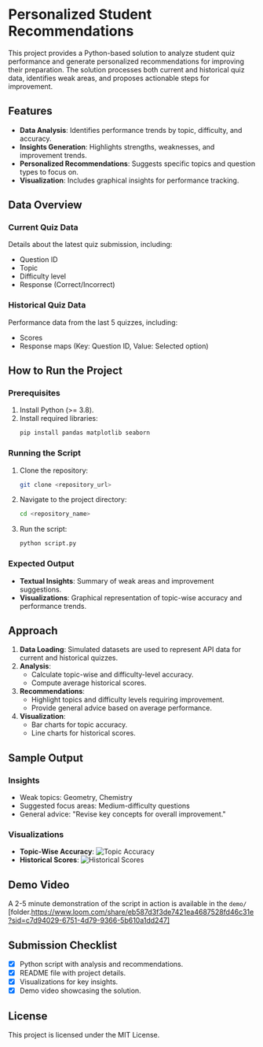 # Personalized Student Recommendations

This project provides a Python-based solution to analyze student quiz performance and generate personalized recommendations for improving their preparation. The solution processes both current and historical quiz data, identifies weak areas, and proposes actionable steps for improvement.

## Features
- **Data Analysis**: Identifies performance trends by topic, difficulty, and accuracy.
- **Insights Generation**: Highlights strengths, weaknesses, and improvement trends.
- **Personalized Recommendations**: Suggests specific topics and question types to focus on.
- **Visualization**: Includes graphical insights for performance tracking.

## Data Overview
### Current Quiz Data
Details about the latest quiz submission, including:
- Question ID
- Topic
- Difficulty level
- Response (Correct/Incorrect)

### Historical Quiz Data
Performance data from the last 5 quizzes, including:
- Scores
- Response maps (Key: Question ID, Value: Selected option)

## How to Run the Project
### Prerequisites
1. Install Python (>= 3.8).
2. Install required libraries:
   ```bash
   pip install pandas matplotlib seaborn
   ```

### Running the Script
1. Clone the repository:
   ```bash
   git clone <repository_url>
   ```
2. Navigate to the project directory:
   ```bash
   cd <repository_name>
   ```
3. Run the script:
   ```bash
   python script.py
   ```

### Expected Output
- **Textual Insights**: Summary of weak areas and improvement suggestions.
- **Visualizations**: Graphical representation of topic-wise accuracy and performance trends.

## Approach
1. **Data Loading**: Simulated datasets are used to represent API data for current and historical quizzes.
2. **Analysis**:
   - Calculate topic-wise and difficulty-level accuracy.
   - Compute average historical scores.
3. **Recommendations**:
   - Highlight topics and difficulty levels requiring improvement.
   - Provide general advice based on average performance.
4. **Visualization**:
   - Bar charts for topic accuracy.
   - Line charts for historical scores.

## Sample Output
### Insights
- Weak topics: Geometry, Chemistry
- Suggested focus areas: Medium-difficulty questions
- General advice: "Revise key concepts for overall improvement."

### Visualizations
- **Topic-Wise Accuracy**: ![Topic Accuracy](visualizations/topic_accuracy.png)
- **Historical Scores**: ![Historical Scores](visualizations/historical_scores.png)

## Demo Video
A 2-5 minute demonstration of the script in action is available in the `demo/` [folder.https://www.loom.com/share/eb587d3f3de7421ea4687528fd46c31e?sid=c7d94029-6751-4d79-9366-5b610a1dd247]

## Submission Checklist
- [x] Python script with analysis and recommendations.
- [x] README file with project details.
- [x] Visualizations for key insights.
- [x] Demo video showcasing the solution.

## License
This project is licensed under the MIT License.

